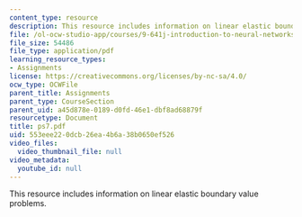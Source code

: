 ```yaml
---
content_type: resource
description: This resource includes information on linear elastic boundary value problems.
file: /ol-ocw-studio-app/courses/9-641j-introduction-to-neural-networks-spring-2005/553eee220dcb26ea4b6a38b0650ef526_ps7.pdf
file_size: 54486
file_type: application/pdf
learning_resource_types:
- Assignments
license: https://creativecommons.org/licenses/by-nc-sa/4.0/
ocw_type: OCWFile
parent_title: Assignments
parent_type: CourseSection
parent_uid: a45d878e-0189-d0fd-46e1-dbf8ad68879f
resourcetype: Document
title: ps7.pdf
uid: 553eee22-0dcb-26ea-4b6a-38b0650ef526
video_files:
  video_thumbnail_file: null
video_metadata:
  youtube_id: null
---
```

This resource includes information on linear elastic boundary value problems.